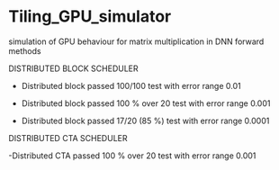# Tiling_GPU_simulator
simulation of GPU behaviour for matrix multiplication in DNN forward methods

DISTRIBUTED BLOCK SCHEDULER

- Distributed block passed 100/100 test with error range 0.01

- Distributed block passed  100 % over 20 test with error range 0.001

- Distributed block passed  17/20 (85 %) test with error range 0.0001

DISTRIBUTED CTA SCHEDULER 

-Distributed CTA passed 100 % over 20 test with error range 0.001